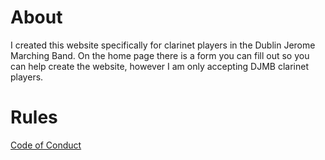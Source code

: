 # About 
I created this website specifically for clarinet players in the Dublin Jerome Marching Band.
On the home page there is a form you can fill out so you can help create the website, however I am only accepting DJMB clarinet players.

# Rules 
[Code of Conduct](http://github.com/AL-SCHOOL/DJMB-Clarinets/blob/master/CODE_OF_CONDUCT.md)
